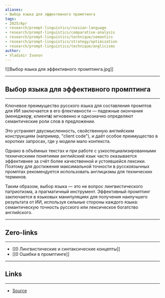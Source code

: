 ```yaml
---
aliases: 
- Выбор языка для эффективного промптинга 
tags:
- 2025/Apr
- research/prompt-linguistics/russian-language
- research/prompt-linguistics/comparative-analysis
- research/prompt-linguistics/technique/semantics
- research/prompt-linguistics/strategy/optimization
- research/prompt-linguistics/technique/anglicisms
author:
- Vladimir Ivanov
---
```

![[Выбор языка для эффективного промптинга.jpg]]

-----
##  Выбор языка для эффективного промптинга 
-----
Ключевое преимущество русского языка для составления промптов для ИИ заключается в его флективности — падежные окончания (менеджер**у**, клиент**а**) мгновенно и однозначно определяют семантические роли слов в предложении. 

Это устраняет двусмысленность, свойственную английским конструкциям (например, "client code"), и даёт особое преимущество в коротких запросах, где у модели мало контекста.

Однако в объёмных текстах и при работе с узкоспециализированными техническими понятиями английский язык часто оказывается эффективнее за счёт более качественной и устоявшейся лексики. Поэтому для достижения максимальной точности в русскоязычных промптах рекомендуется использовать англицизмы для технических терминов.

Таким образом, выбор языка — это не вопрос лингвистического патриотизма, а прагматичный инструмент. Эффективный промптинг заключается в языковых манипуляциях для получения наилучшего результата от ИИ, используя сильные стороны каждого языка: семантическую точность русского или лексическое богатство английского.

---
## Zero-links
---
- [[0 Лингвистические и синтаксические концепты]]
- [[0 Ошибки в промптинге]]

---
## Links
---
- [Source](https://t.me/turboproject/1627)